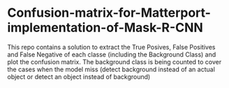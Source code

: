 # Confusion-matrix-for-Matterport-implementation-of-Mask-R-CNN

This repo contains a solution to extract the True Posives, False Positives and False Negative of each classe (including the Background Class) and plot the confusion matrix. The background class is being counted to cover the cases when the model miss (detect background instead of an actual object or detect an object instead of background)
